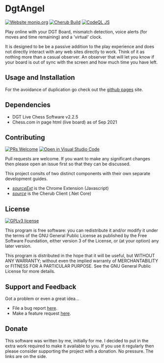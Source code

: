 # DgtAngel

[![Website monip.org](https://img.shields.io/website-up-down-green-red/http/monip.org.svg)](https://hyper-dragon.github.io/DgtAngel/)
[![Cherub Build](https://github.com/Hyper-Dragon/DgtAngel/actions/workflows/BuildCherubOnMain.yml/badge.svg?branch=main)](https://github.com/Hyper-Dragon/DgtAngel/actions/workflows/BuildCherubOnMain.yml)
[![CodeQL JS](https://github.com/Hyper-Dragon/DgtAngel/actions/workflows/codeql-analysis.yml/badge.svg?branch=main)](https://github.com/Hyper-Dragon/DgtAngel/actions/workflows/codeql-analysis.yml)

Play online with your DGT Board, mismatch detection, voice alerts (for moves and time remaining) and a 'virtual' clock.

It is designed to be be a passive addition to the play experience and does not directly interact with any web sites directly to work. Think of it as nothing more than a casual observer. An observer that will let you know if your board is out of sync with the screen and how much time you have left.

## Usage and Installation

For the avoidance of duplication go check out the [github pages](https://hyper-dragon.github.io/DgtAngel/) site.

## Dependencies

- DGT Live Chess Software v2.2.5
- Chess.com in page html (live board) as of Sep 2021
 
## Contributing

[![PRs Welcome](https://img.shields.io/badge/PRs-welcome-brightgreen.svg?style=flat-square)](https://makeapullrequest.com)
[![Open in Visual Studio Code](https://open.vscode.dev/badges/open-in-vscode.svg)](https://open.vscode.dev/Hyper-Dragon/DgtAngel)

Pull requests are welcome.  If you want to make any significant changes then please open an issue first so that they can be discussed.

This project consits of two distinct components with their own separate development guides.

- [*sourceExt*](/Hyper-Dragon/DgtAngel/tree/main/sourceExt) is the Chrome Extension (Javascript)
- [*source*](/Hyper-Dragon/DgtAngel/tree/main/source) is the Cherub Client (.Net Core)

## License

[![GPLv3 license](https://img.shields.io/badge/License-GPLv3-blue.svg)](https://github.com/Hyper-Dragon/DgtAngel/blob/main/LICENSE)

This program is free software: you can redistribute it and/or modify it under the terms of the GNU General Public License as published by the Free Software Foundation, either version 3 of the License, or (at your option) any later version.

This program is distributed in the hope that it will be useful, but WITHOUT ANY WARRANTY; without even the implied warranty of MERCHANTABILITY or FITNESS FOR A PARTICULAR PURPOSE. See the GNU General Public License for more details.

## Support and Feedback

Got a problem or even a great idea...

- File a bug report [here](https://github.com/Hyper-Dragon/DgtAngel/issues/new?assignees=&labels=&template=bug_report.md&title=).
- Make a feature request [here](https://github.com/Hyper-Dragon/DgtAngel/issues/new?assignees=&labels=&template=feature_request.md&title=).

## Donate

This software was written by me, initially for me. I decided to put in the extra work required to make it available to you. If you use it regularly then please consider supporting the project with a donation. No pressure.  The links are on the side.

